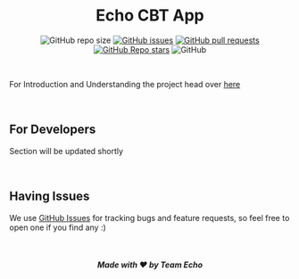 <div align="center">

# Echo CBT App

![GitHub repo size](https://img.shields.io/github/repo-size/Echo-CBT/Echo-CBT-App)
[![GitHub issues](https://img.shields.io/github/issues/Echo-CBT/Echo-CBT-App)](https://github.com/Echo-CBT/Echo-CBT-App/issues)
[![GitHub pull requests](https://img.shields.io/github/issues-pr/Echo-CBT/Echo-CBT-App)](https://github.com/Echo-CBT/Echo-CBT-App/pulls)
[![GitHub Repo stars](https://img.shields.io/github/stars/Echo-CBT/Echo-CBT-App)](https://github.com/Echo-CBT/Echo-CBT-App/stargazers)
![GitHub](https://img.shields.io/github/license/Echo-CBT/Echo-CBT-App)

</div>

<br />

For Introduction and Understanding the project head over [here](https://github.com/Echo-CBT/Echo-CBT)


<br />

## For Developers
Section will be updated shortly

<br />

## Having Issues
We use [GitHub Issues](https://github.com/Echo-CBT/Echo-CBT-App/issues) for tracking bugs and feature requests, so feel free to open one if you find any :)

<br />

<div align="center">

##### Made with ❤️ by Team Echo

</div>
